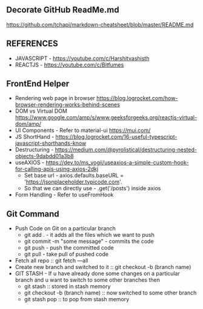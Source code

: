 ## Decorate GitHub ReadMe.md ##

https://github.com/tchapi/markdown-cheatsheet/blob/master/README.md

## REFERENCES ##

* JAVASCRIPT - https://youtube.com/c/Harshitvashisth
* REACTJS - https://youtube.com/c/Bitfumes

## FrontEnd Helper ##

* Rendering web page in browser https://blog.logrocket.com/how-browser-rendering-works-behind-scenes
* DOM vs Virtual DOM https://www.google.com/amp/s/www.geeksforgeeks.org/reactjs-virtual-dom/amp/
* UI Components - Refer to material-ui  https://mui.com/
* JS ShortHand - https://blog.logrocket.com/16-useful-typescript-javascript-shorthands-know
* Destructuring - https://medium.com/@pyrolistical/destructuring-nested-objects-9dabdd01a3b8
* useAXIOS - https://dev.to/ms_yogii/useaxios-a-simple-custom-hook-for-calling-apis-using-axios-2dkj
    * Set base url -  axios.defaults.baseURL = 'https://jsonplaceholder.typicode.com'.
    * So that we can directly use - .get('/posts') inside axios
* Form Handling - Refer to useFromHook


## Git Command ##

* Push Code on Git on a particular branch 
  * git add . - it adds all the files which we want to push 
  * git commit -m "some message" - commits the code 
  * git push - push the committed code 
  * git pull - take pull of pushed code 
* Fetch all repo ::   git fetch —all
* Create new branch and switched to it ::   git checkout -b (branch name)
* GIT STASH -  If u have already done some changes on a particular branch and u want to switch to some other branches then 
  * git stash ::  stored in stash memory 
  * git checkout -b (branch name) :: now switched to some other branch 
  * git stash pop :: to pop from stash memory 
